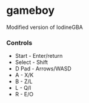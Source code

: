 # gameboy
Modified version of IodineGBA

### Controls
- Start - Enter/return
- Select - Shift
- D Pad - Arrows/WASD
- A - X/K
- B - Z/L
- L - Q/I
- R - E/O
